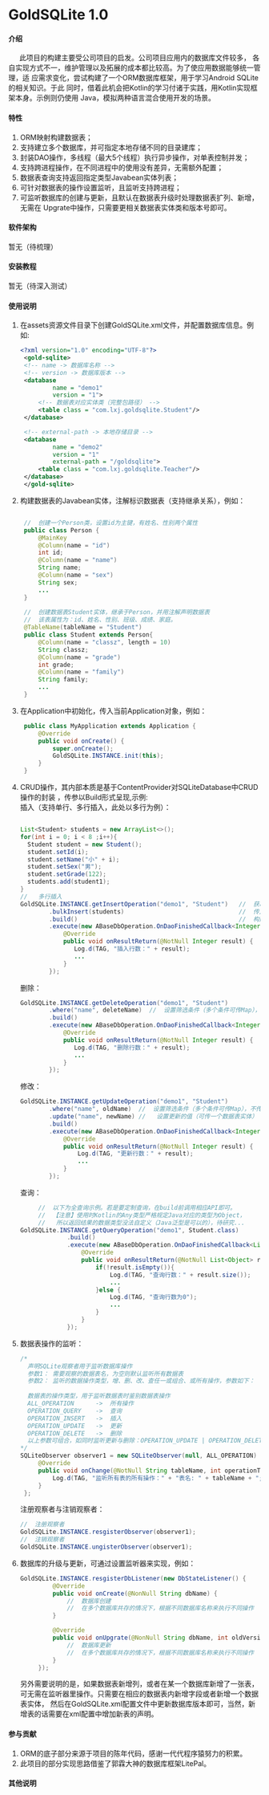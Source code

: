 # GoldSQLite 1.0

#### 介绍
&ensp; &ensp; 此项目的构建主要受公司项目的启发。公司项目应用内的数据库文件较多，
各自实现方式不一，维护管理以及拓展的成本都比较高。为了使应用数据能够统一管理，适
应需求变化，尝试构建了一个ORM数据库框架，用于学习Android SQLite的相关知识。于此
同时，借着此机会把Kotlin的学习付诸于实践，用Kotlin实现框架本身。示例则仍使用
Java，模拟两种语言混合使用开发的场景。 

#### 特性

1. ORM映射构建数据表；
2. 支持建立多个数据库，并可指定本地存储不同的目录建库；
3. 封装DAO操作，多线程（最大5个线程）执行异步操作，对单表控制并发；
4. 支持跨进程操作，在不同进程中的使用没有差异，无需额外配置；
5. 数据表查询支持返回指定类型Javabean实体列表；
6. 可针对数据表的操作设置监听，且监听支持跨进程；
7. 可监听数据库的创建与更新，且默认在数据表升级时处理数据表扩列、新增，无需在
Upgrate中操作，只需要更相关数据表实体类和版本号即可。

#### 软件架构
暂无（待梳理）

#### 安装教程

暂无（待深入测试）

#### 使用说明

1. 在assets资源文件目录下创建GoldSQLite.xml文件，并配置数据库信息。例如:  
   ````XML
   <?xml version="1.0" encoding="UTF-8"?>
    <gold-sqlite>
    <!-- name -> 数据库名称 -->
    <!-- version -> 数据库版本 -->
    <database
            name = "demo1"
            version = "1">
        <!-- 数据表对应实体类（完整包路径） -->
        <table class = "com.lxj.goldsqlite.Student"/>
    </database>

    <!-- external-path -> 本地存储目录 -->
    <database
            name = "demo2"
            version = "1"
            external-path = "/goldsqlite">
        <table class = "com.lxj.goldsqlite.Teacher"/>
    </database>
    </gold-sqlite>
   ````
2. 构建数据表的Javabean实体，注解标识数据表（支持继承关系），例如：  
   ````java
   
    //  创建一个Person类，设置id为主键，有姓名、性别两个属性
    public class Person {
        @MainKey
        @Column(name = "id")
        int id;
        @Column(name = "name")
        String name;
        @Column(name = "sex")
        String sex;
        ...
    }
    
    //  创建数据表Student实体，继承于Person，并用注解声明数据表
    //  该表属性为：id、姓名、性别、班级、成绩、家庭。
    @TableName(tableName = "Student")
    public class Student extends Person{
        @Column(name = "classz", length = 10)
        String classz;
        @Column(name = "grade")
        int grade;
        @Column(name = "family")
        String family;
        ...
    }
   ````
3. 在Application中初始化，传入当前Application对象，例如：  
   ````java
    public class MyApplication extends Application {
        @Override
        public void onCreate() {
            super.onCreate();
            GoldSQLite.INSTANCE.init(this);
        }
    }    
   ````
4. CRUD操作，其内部本质是基于ContentProvider对SQLiteDatabase中CRUD操作的封装
   ，传参以Build形式呈现,示例:  
   插入（支持单行、多行插入，此处以多行为例）：
   ````java
   
   List<Student> students = new ArrayList<>();
   for(int i = 0; i < 8 ;i++){
     Student student = new Student();
     student.setId(i);
     student.setName("小" + i);
     student.setSex("男");
     student.setGrade(122);
     students.add(student1);
   }
   //   多行插入
   GoldSQLite.INSTANCE.getInsertOperation("demo1", "Student")   //  获取插入操作，传入数据库名称与数据库表名
           .bulkInsert(students)                                //  传入插入的集合
           .build()                                             //  构建插入操作，传入数据库名
           .execute(new ABaseDbOperation.OnDaoFinishedCallback<Integer>() {
               @Override
               public void onResultReturn(@NotNull Integer result) {
                  Log.d(TAG, "插入行数：" + result);
                  ...
               }
           });
   ````
   删除：
   ````java
   GoldSQLite.INSTANCE.getDeleteOperation("demo1", "Student")
           .where("name", deleteName)  //  设置筛选条件（多个条件可传Map），不传全删
           .build()                
           .execute(new ABaseDbOperation.OnDaoFinishedCallback<Integer>() {
               @Override
               public void onResultReturn(@NotNull Integer result) {
                  Log.d(TAG, "删除行数：" + result);
                  ...
               }
           });
   ````
   修改：
   ````java
   GoldSQLite.INSTANCE.getUpdateOperation("demo1", "Student")
           .where("name", oldName)  //  设置筛选条件（多个条件可传Map），不传结果你懂的
           .update("name", newName) //   设置更新的值（可传一个数据表实体）
           .build()
           .execute(new ABaseDbOperation.OnDaoFinishedCallback<Integer>() {
               @Override
               public void onResultReturn(@NotNull Integer result) {
                   Log.d(TAG, "更新行数：" + result);
                   ...
               }
           });
   ````
   查询：
   ````java
        //  以下为全查询示例。若是要定制查询，在build前调用相应API即可。
        //  【注意】使用时Kotlin的Any类型严格规定Java对应的类型为Object，
        //   所以返回结果的数据类型没法自定义（Java泛型是可以的），待研究...
   GoldSQLite.INSTANCE.getQueryOperation("demo1", Student.class)
                .build()
                .execute(new ABaseDbOperation.OnDaoFinishedCallback<List<Object>>() {
                    @Override
                    public void onResultReturn(@NotNull List<Object> result) {
                        if(!result.isEmpty()){
                            Log.d(TAG, "查询行数：" + result.size());
                            ...
                        }else {
                            Log.d(TAG, "查询行数为0");
                            ...
                        }
                    }
                });
   ````
5. 数据表操作的监听：
   ````java
   /*
     声明SQLite观察者用于监听数据库操作
     参数1： 需要观察的数据表名，为空则默认监听所有数据表
     参数2： 监听的数据操作类型，增、删、改、查任一或组合、或所有操作，参数如下：
     
     数据表的操作类型，用于监听数据表时鉴别数据表操作
     ALL_OPERATION      ->  所有操作
     OPERATION_QUERY    ->  查询
     OPERATION_INSERT   ->  插入
     OPERATION_UPDATE   ->  更新
     OPERATION_DELETE   ->  删除
     以上参数可组合，如同时监听更新与删除：OPERATION_UPDATE | OPERATION_DELETE 
   */
   SQLiteObserver observer1 = new SQLiteObserver(null, ALL_OPERATION) {
        @Override
        public void onChange(@NotNull String tableName, int operationType) {
            Log.d(TAG, "监听所有表的所有操作：" + "表名: " + tableName + "; 操作： " + operationType);
        }
    };
   ````
   注册观察者与注销观察者：
   ````java
   //  注册观察者
   GoldSQLite.INSTANCE.resgisterObserver(observer1);
   //  注销观察者
   GoldSQLite.INSTANCE.ungisterObserver(observer1);
   ````
   
6. 数据库的升级与更新，可通过设置监听器来实现，例如：
   ````java
   GoldSQLite.INSTANCE.resgisterDbListener(new DbStateListener() {
            @Override
            public void onCreate(@NonNull String dbName) {
                //  数据库创建
                //  在多个数据库共存的情况下，根据不同数据库名称来执行不同操作
            }

            @Override
            public void onUpgrate(@NonNull String dbName, int oldVersion, int newVersion) {
                //  数据库更新
                //  在多个数据库共存的情况下，根据不同数据库名称来执行不同操作
            }
        });
   ````
   另外需要说明的是，如果数据表新增列，或者在某一个数据库新增了一张表，可无需在监听器里操作。只需要在相应的数据表内新增字段或者新增一个数据表实体，
   然后在GoldSQLite.xml配置文件中更新数据库版本即可，当然，新增表的话需要在xml配置中增加新表的声明。

#### 参与贡献

1. ORM的底子部分来源于项目的陈年代码，感谢一代代程序猿努力的积累。
2. 此项目的部分实现思路借鉴了郭霖大神的数据库框架LitePal。

#### 其他说明
